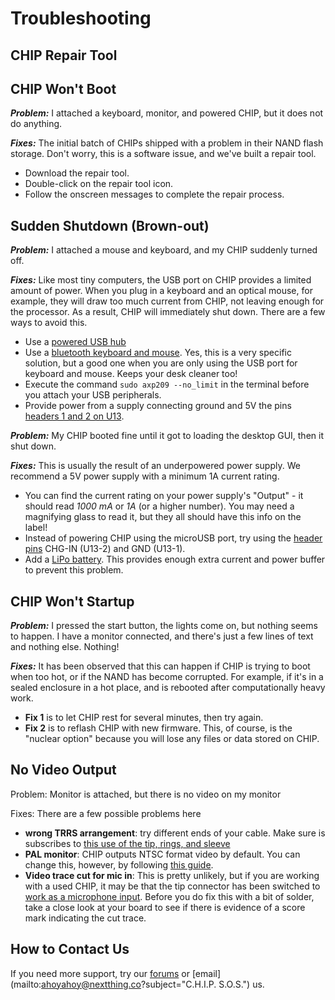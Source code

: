 # Troubleshooting

## CHIP Repair Tool




## CHIP Won't Boot

***Problem:*** I attached a keyboard, monitor, and powered CHIP, but it does not do anything.

***Fixes:*** The initial batch of CHIPs shipped with a problem in their NAND flash storage. Don't worry, this is a software issue, and we've built a repair tool.

  * Download the repair tool.
  * Double-click on the repair tool icon.
  * Follow the onscreen messages to complete the repair process.



## Sudden Shutdown (Brown-out)
***Problem:*** I attached a mouse and keyboard, and my CHIP suddenly turned off.

***Fixes:*** Like most tiny computers, the USB port on CHIP provides a limited amount of power. When you plug in a keyboard and an optical mouse, for example, they will draw too much current from CHIP, not leaving enough for the processor. As a result, CHIP will immediately shut down. There are a few ways to avoid this. 

  *  Use a [powered USB hub](#powered-usb-hub)
  *  Use a [bluetooth keyboard and mouse](#bluetooth-keyboard-and-mouse). Yes, this is a very specific solution, but a good one when you are only using the USB port for keyboard and mouse. Keeps your desk cleaner too!
  *  Execute the command `sudo axp209 --no_limit` in the terminal before you attach your USB peripherals.
  *  Provide power from a supply connecting ground and 5V the pins [headers 1 and 2 on U13](#pin-headers).

***Problem:*** My CHIP booted fine until it got to loading the desktop GUI, then it shut down.

***Fixes:*** This is usually the result of an underpowered power supply. We recommend a 5V power supply with a minimum 1A current rating. 

  *  You can find the current rating on your power supply's "Output" - it should read *1000 mA* or *1A* (or a higher number). You may need a magnifying glass to read it, but they all should have this info on the label!
  *  Instead of powering CHIP using the microUSB port, try using the [header pins](#pin-headers) CHG-IN (U13-2) and GND (U13-1). 
  *  Add a [LiPo battery](#power-from-a-battery). This provides enough extra current and power buffer to prevent this problem. 

## CHIP Won't Startup
***Problem:*** I pressed the start button, the lights come on, but nothing seems to happen. I have a monitor connected, and there's just a few lines of text and nothing else. Nothing!

***Fixes:*** It has been observed that this can happen if CHIP is trying to boot when too hot, or if the NAND has become corrupted. For example, if it's in a sealed enclosure in a hot place, and is rebooted after computationally heavy work. 

  *  **Fix 1** is to let CHIP rest for several minutes, then try again.
  *  **Fix 2** is to reflash CHIP with new firmware. This, of course, is the "nuclear option" because you will lose any files or data stored on CHIP.

## No Video Output
Problem: Monitor is attached, but there is no video on my monitor

Fixes: There are a few possible problems here

  *  **wrong TRRS arrangement**: try different ends of your cable. Make sure is subscribes to [this use of the tip, rings, and sleeve](#about-the-trrs-connector)
  *  **PAL monitor**: CHIP outputs NTSC format video by default. You can change this, however, by following [this guide](#ntsc-or-pal).
  *  **Video trace cut for mic in**: This is pretty unlikely, but if you are working with a used CHIP, it may be that the tip connector has been switched to [work as a microphone input](#microphone-and-audio-input). Before you do fix this with a bit of solder, take a close look at your board to see if there is evidence of a score mark indicating the cut trace. 

## How to Contact Us
If you need more support, try our [forums](https://bbs.nextthing.co) or 
[email](mailto:ahoyahoy@nextthing.co?subject="C.H.I.P. S.O.S.") us.
